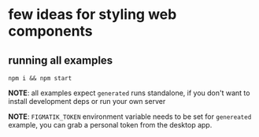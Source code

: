 # few ideas for styling web components

## running all examples

`npm i && npm start`

**NOTE**: all examples expect `generated` runs standalone, if you don't want to install development deps or run your own server

**NOTE**: `FIGMATIK_TOKEN` environment variable needs to be set for `genereated` example, you can grab a personal token from the desktop app.
